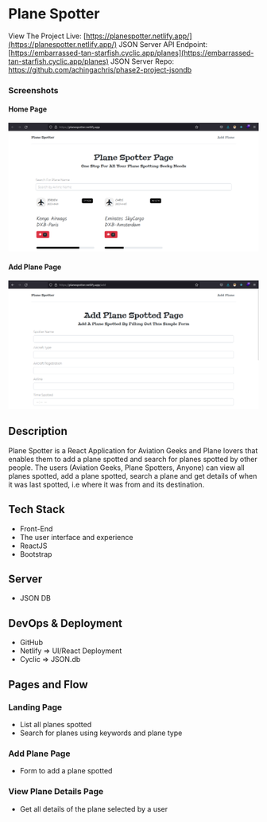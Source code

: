 # Plane Spotter

View The Project Live: [https://planespotter.netlify.app/](https://planespotter.netlify.app/)
JSON Server API Endpoint: [https://embarrassed-tan-starfish.cyclic.app/planes](https://embarrassed-tan-starfish.cyclic.app/planes)
JSON Server Repo: https://github.com/achingachris/phase2-project-jsondb

### Screenshots

#### Home Page
![Home Page](/home.png)

#### Add Plane Page

![Add Page](/addPage.png)

## Description

Plane Spotter is a React Application for Aviation Geeks and Plane lovers that enables them to add a plane spotted and search for planes spotted by other people. The users (Aviation Geeks, Plane Spotters, Anyone) can view all planes spotted, add a plane spotted, search a plane and get details of when it was last spotted, i.e where it was from and its destination.

## Tech Stack
- Front-End
- The user interface and experience
- ReactJS
- Bootstrap

## Server
- JSON DB


## DevOps & Deployment
- GitHub
- Netlify => UI/React Deployment
- Cyclic => JSON.db

## Pages and Flow

### Landing Page
- List all planes spotted
- Search for planes using keywords and plane type

### Add Plane Page
- Form to add a plane spotted

### View Plane Details Page
- Get all details of the plane selected by a user
